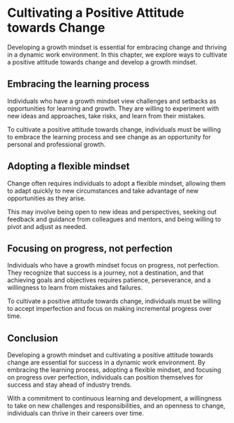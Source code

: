 Cultivating a Positive Attitude towards Change
======================================================================================

Developing a growth mindset is essential for embracing change and thriving in a dynamic work environment. In this chapter, we explore ways to cultivate a positive attitude towards change and develop a growth mindset.

Embracing the learning process
------------------------------

Individuals who have a growth mindset view challenges and setbacks as opportunities for learning and growth. They are willing to experiment with new ideas and approaches, take risks, and learn from their mistakes.

To cultivate a positive attitude towards change, individuals must be willing to embrace the learning process and see change as an opportunity for personal and professional growth.

Adopting a flexible mindset
---------------------------

Change often requires individuals to adopt a flexible mindset, allowing them to adapt quickly to new circumstances and take advantage of new opportunities as they arise.

This may involve being open to new ideas and perspectives, seeking out feedback and guidance from colleagues and mentors, and being willing to pivot and adjust as needed.

Focusing on progress, not perfection
------------------------------------

Individuals who have a growth mindset focus on progress, not perfection. They recognize that success is a journey, not a destination, and that achieving goals and objectives requires patience, perseverance, and a willingness to learn from mistakes and failures.

To cultivate a positive attitude towards change, individuals must be willing to accept imperfection and focus on making incremental progress over time.

Conclusion
----------

Developing a growth mindset and cultivating a positive attitude towards change are essential for success in a dynamic work environment. By embracing the learning process, adopting a flexible mindset, and focusing on progress over perfection, individuals can position themselves for success and stay ahead of industry trends.

With a commitment to continuous learning and development, a willingness to take on new challenges and responsibilities, and an openness to change, individuals can thrive in their careers over time.
